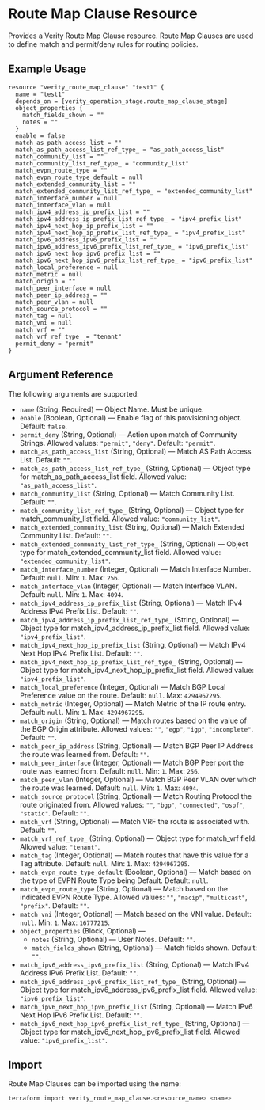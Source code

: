 # Route Map Clause Resource

Provides a Verity Route Map Clause resource. Route Map Clauses are used to define match and permit/deny rules for routing policies.

## Example Usage

```hcl
resource "verity_route_map_clause" "test1" {
  name = "test1"
  depends_on = [verity_operation_stage.route_map_clause_stage]
  object_properties {
    match_fields_shown = ""
    notes = ""
  }
  enable = false
  match_as_path_access_list = ""
  match_as_path_access_list_ref_type_ = "as_path_access_list"
  match_community_list = ""
  match_community_list_ref_type_ = "community_list"
  match_evpn_route_type = ""
  match_evpn_route_type_default = null
  match_extended_community_list = ""
  match_extended_community_list_ref_type_ = "extended_community_list"
  match_interface_number = null
  match_interface_vlan = null
  match_ipv4_address_ip_prefix_list = ""
  match_ipv4_address_ip_prefix_list_ref_type_ = "ipv4_prefix_list"
  match_ipv4_next_hop_ip_prefix_list = ""
  match_ipv4_next_hop_ip_prefix_list_ref_type_ = "ipv4_prefix_list"
  match_ipv6_address_ipv6_prefix_list = ""
  match_ipv6_address_ipv6_prefix_list_ref_type_ = "ipv6_prefix_list"
  match_ipv6_next_hop_ipv6_prefix_list = ""
  match_ipv6_next_hop_ipv6_prefix_list_ref_type_ = "ipv6_prefix_list"
  match_local_preference = null
  match_metric = null
  match_origin = ""
  match_peer_interface = null
  match_peer_ip_address = ""
  match_peer_vlan = null
  match_source_protocol = ""
  match_tag = null
  match_vni = null
  match_vrf = ""
  match_vrf_ref_type_ = "tenant"
  permit_deny = "permit"
}
```

## Argument Reference

The following arguments are supported:

- `name` (String, Required) — Object Name. Must be unique.
- `enable` (Boolean, Optional) — Enable flag of this provisioning object. Default: `false`.
- `permit_deny` (String, Optional) — Action upon match of Community Strings. Allowed values: `"permit"`, `"deny"`. Default: `"permit"`.
- `match_as_path_access_list` (String, Optional) — Match AS Path Access List. Default: `""`.
- `match_as_path_access_list_ref_type_` (String, Optional) — Object type for match_as_path_access_list field. Allowed value: `"as_path_access_list"`.
- `match_community_list` (String, Optional) — Match Community List. Default: `""`.
- `match_community_list_ref_type_` (String, Optional) — Object type for match_community_list field. Allowed value: `"community_list"`.
- `match_extended_community_list` (String, Optional) — Match Extended Community List. Default: `""`.
- `match_extended_community_list_ref_type_` (String, Optional) — Object type for match_extended_community_list field. Allowed value: `"extended_community_list"`.
- `match_interface_number` (Integer, Optional) — Match Interface Number. Default: `null`. Min: `1`. Max: `256`.
- `match_interface_vlan` (Integer, Optional) — Match Interface VLAN. Default: `null`. Min: `1`. Max: `4094`.
- `match_ipv4_address_ip_prefix_list` (String, Optional) — Match IPv4 Address IPv4 Prefix List. Default: `""`.
- `match_ipv4_address_ip_prefix_list_ref_type_` (String, Optional) — Object type for match_ipv4_address_ip_prefix_list field. Allowed value: `"ipv4_prefix_list"`.
- `match_ipv4_next_hop_ip_prefix_list` (String, Optional) — Match IPv4 Next Hop IPv4 Prefix List. Default: `""`.
- `match_ipv4_next_hop_ip_prefix_list_ref_type_` (String, Optional) — Object type for match_ipv4_next_hop_ip_prefix_list field. Allowed value: `"ipv4_prefix_list"`.
- `match_local_preference` (Integer, Optional) — Match BGP Local Preference value on the route. Default: `null`. Max: `4294967295`.
- `match_metric` (Integer, Optional) — Match Metric of the IP route entry. Default: `null`. Min: `1`. Max: `4294967295`.
- `match_origin` (String, Optional) — Match routes based on the value of the BGP Origin attribute. Allowed values: `""`, `"egp"`, `"igp"`, `"incomplete"`. Default: `""`.
- `match_peer_ip_address` (String, Optional) — Match BGP Peer IP Address the route was learned from. Default: `""`.
- `match_peer_interface` (Integer, Optional) — Match BGP Peer port the route was learned from. Default: `null`. Min: `1`. Max: `256`.
- `match_peer_vlan` (Integer, Optional) — Match BGP Peer VLAN over which the route was learned. Default: `null`. Min: `1`. Max: `4094`.
- `match_source_protocol` (String, Optional) — Match Routing Protocol the route originated from. Allowed values: `""`, `"bgp"`, `"connected"`, `"ospf"`, `"static"`. Default: `""`.
- `match_vrf` (String, Optional) — Match VRF the route is associated with. Default: `""`.
- `match_vrf_ref_type_` (String, Optional) — Object type for match_vrf field. Allowed value: `"tenant"`.
- `match_tag` (Integer, Optional) — Match routes that have this value for a Tag attribute. Default: `null`. Min: `1`. Max: `4294967295`.
- `match_evpn_route_type_default` (Boolean, Optional) — Match based on the type of EVPN Route Type being Default. Default: `null`.
- `match_evpn_route_type` (String, Optional) — Match based on the indicated EVPN Route Type. Allowed values: `""`, `"macip"`, `"multicast"`, `"prefix"`. Default: `""`.
- `match_vni` (Integer, Optional) — Match based on the VNI value. Default: `null`. Min: `1`. Max: `16777215`.
- `object_properties` (Block, Optional) —
  - `notes` (String, Optional) — User Notes. Default: `""`.
  - `match_fields_shown` (String, Optional) — Match fields shown. Default: `""`.
- `match_ipv6_address_ipv6_prefix_list` (String, Optional) — Match IPv4 Address IPv6 Prefix List. Default: `""`.
- `match_ipv6_address_ipv6_prefix_list_ref_type_` (String, Optional) — Object type for match_ipv6_address_ipv6_prefix_list field. Allowed value: `"ipv6_prefix_list"`.
- `match_ipv6_next_hop_ipv6_prefix_list` (String, Optional) — Match IPv6 Next Hop IPv6 Prefix List. Default: `""`.
- `match_ipv6_next_hop_ipv6_prefix_list_ref_type_` (String, Optional) — Object type for match_ipv6_next_hop_ipv6_prefix_list field. Allowed value: `"ipv6_prefix_list"`.

## Import

Route Map Clauses can be imported using the name:

```sh
terraform import verity_route_map_clause.<resource_name> <name>
```

